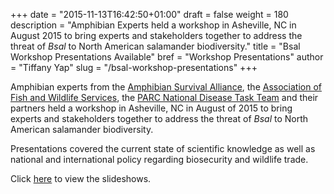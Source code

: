 +++
date = "2015-11-13T16:42:50+01:00"
draft = false
weight = 180
description = "Amphibian Experts held a workshop in Asheville, NC in August 2015 to bring experts and stakeholders together to address the threat of _Bsal_ to North American salamander biodiversity."
title = "Bsal Workshop Presentations Available"
bref = "Workshop Presentations"
author = "Tiffany Yap"
slug = "/bsal-workshop-presentations"
+++

Amphibian experts from the [Amphibian Survival Alliance](http://www.amphibians.org), the [Association of Fish and Wildlife Services](http://www.fishwildlife.org/index.php), the [PARC National Disease Task Team](http://www.parcplace.org/parcplace/resources/disease-task-team.html) and their partners held a workshop in Asheville, NC in August of 2015 to bring experts and stakeholders together to address the threat of _Bsal_ to North American salamander biodiversity.

Presentations covered the current state of scientific knowledge  as well as national and international policy regarding biosecurity and wildlife trade.

Click [here](http://www.slideshare.net/search/slideshow?searchfrom=header&q=Bsal) to view the slideshows.

